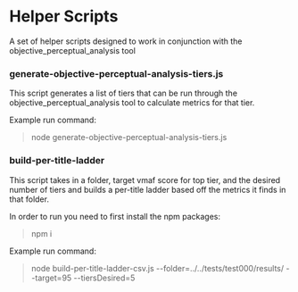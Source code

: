 # Helper Scripts
A set of helper scripts designed to work in conjunction with the objective_perceptual_analysis tool

### generate-objective-perceptual-analysis-tiers.js
This script generates a list of tiers that can be run through the objective_perceptual_analysis tool to calculate metrics for that tier.

Example run command:
> node generate-objective-perceptual-analysis-tiers.js

### build-per-title-ladder
This script takes in a folder, target vmaf score for top tier, and the desired number of tiers and builds a per-title ladder based off the metrics it finds in that folder.

In order to run you need to first install the npm packages:
> npm i

Example run command: 
> node build-per-title-ladder-csv.js --folder=../../tests/test000/results/ --target=95 --tiersDesired=5
